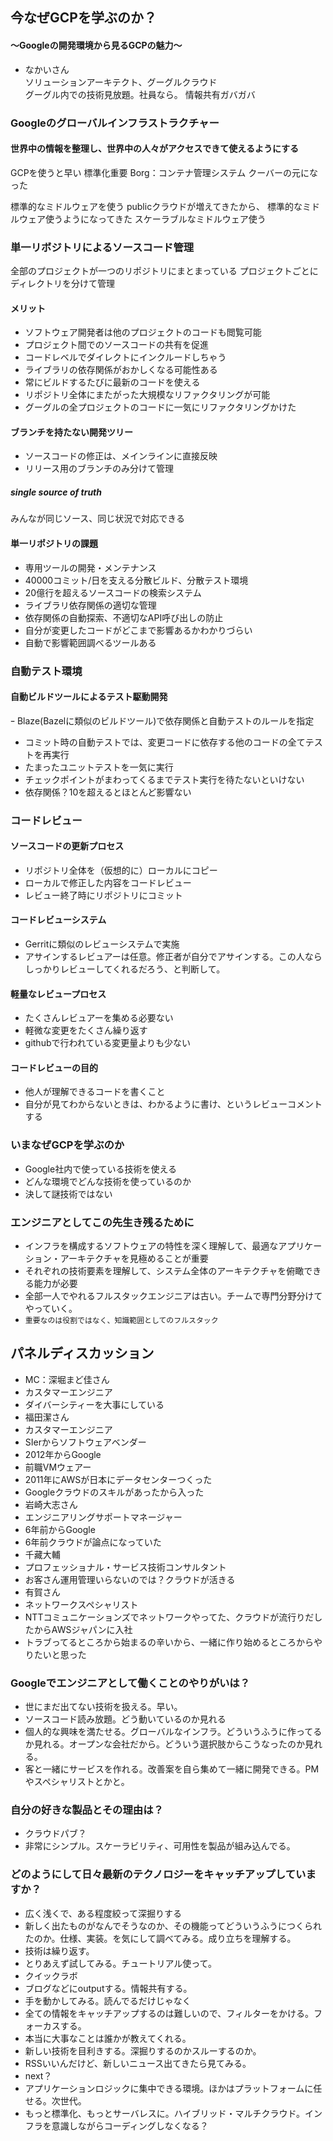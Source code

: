 ## 今なぜGCPを学ぶのか？  
#### 〜Googleの開発環境から見るGCPの魅力〜  

- なかいさん  
ソリューションアーキテクト、グーグルクラウド  
グーグル内での技術見放題。社員なら。
情報共有ガバガバ

### Googleのグローバルインフラストラクチャー  
#### 世界中の情報を整理し、世界中の人々がアクセスできて使えるようにする  
GCPを使うと早い
標準化重要
Borg：コンテナ管理システム
クーバーの元になった

標準的なミドルウェアを使う
publicクラウドが増えてきたから、
標準的なミドルウェア使うようになってきた
スケーラブルなミドルウェア使う

### 単一リボジトリによるソースコード管理
全部のプロジェクトが一つのリポジトリにまとまっている
プロジェクトごとにディレクトリを分けて管理
#### メリット
- ソフトウェア開発者は他のプロジェクトのコードも閲覧可能
- プロジェクト間でのソースコードの共有を促進
 - コードレベルでダイレクトにインクルードしちゃう
 - ライブラリの依存関係がおかしくなる可能性ある
 - 常にビルドするたびに最新のコードを使える
- リポジトリ全体にまたがった大規模なリファクタリングが可能
 - グーグルの全プロジェクトのコードに一気にリファクタリングかけた
#### ブランチを持たない開発ツリー
- ソースコードの修正は、メインラインに直接反映
- リリース用のブランチのみ分けて管理
##### single source of truth
みんなが同じソース、同じ状況で対応できる
#### 単一リポジトリの課題
- 専用ツールの開発・メンテナンス
 - 40000コミット/日を支える分散ビルド、分散テスト環境
 - 20億行を超えるソースコードの検索システム
- ライブラリ依存関係の適切な管理
 - 依存関係の自動探索、不適切なAPI呼び出しの防止
  - 自分が変更したコードがどこまで影響あるかわかりづらい
   - 自動で影響範囲調べるツールある
### 自動テスト環境
#### 自動ビルドツールによるテスト駆動開発
ｰ Blaze(Bazelに類似のビルドツール)で依存関係と自動テストのルールを指定
- コミット時の自動テストでは、変更コードに依存する他のコードの全てテストを再実行
- たまったユニットテストを一気に実行
 - チェックポイントがまわってくるまでテスト実行を待たないといけない
- 依存関係？10を超えるとほとんど影響ない
### コードレビュー
#### ソースコードの更新プロセス
- リポジトリ全体を（仮想的に）ローカルにコピー
- ローカルで修正した内容をコードレビュー
- レビュー終了時にリポジトリにコミット
#### コードレビューシステム
- Gerritに類似のレビューシステムで実施
- アサインするレビュアーは任意。修正者が自分でアサインする。この人ならしっかりレビューしてくれるだろう、と判断して。
#### 軽量なレビュープロセス
- たくさんレビュアーを集める必要ない
- 軽微な変更をたくさん繰り返す
- githubで行われている変更量よりも少ない
#### コードレビューの目的
- 他人が理解できるコードを書くこと
 - 自分が見てわからないときは、わかるように書け、というレビューコメントする
### いまなぜGCPを学ぶのか
- Google社内で使っている技術を使える
- どんな環境でどんな技術を使っているのか
- 決して謎技術ではない
### エンジニアとしてこの先生き残るために
- インフラを構成するソフトウェアの特性を深く理解して、最適なアプリケーション・アーキテクチャを見極めることが重要
- それぞれの技術要素を理解して、システム全体のアーキテクチャを俯瞰できる能力が必要
- 全部一人でやれるフルスタックエンジニアは古い。チームで専門分野分けてやっていく。
 - `重要なのは役割ではなく、知識範囲としてのフルスタック`

## パネルディスカッション
- MC：深堀まど佳さん
 - カスタマーエンジニア
- ダイバーシティーを大事にしている
- 福田潔さん
 - カスタマーエンジニア
 - SIerからソフトウェアベンダー
 - 2012年からGoogle
 - 前職VMウェアー
 - 2011年にAWSが日本にデータセンターつくった
 - Googleクラウドのスキルがあったから入った
- 岩崎大志さん
 - エンジニアリングサポートマネージャー
 - 6年前からGoogle
 - 6年前クラウドが論点になっていた
- 千藏大輔
 - プロフェッショナル・サービス技術コンサルタント
 - お客さん運用管理いらないのでは？クラウドが活きる
- 有賀さん
 - ネットワークスペシャリスト
 - NTTコミュニケーションズでネットワークやってた、クラウドが流行りだしたからAWSジャパンに入社
 - トラブってるところから始まるの辛いから、一緒に作り始めるところからやりたいと思った
### Googleでエンジニアとして働くことのやりがいは？
 - 世にまだ出てない技術を扱える。早い。
 - ソースコード読み放題。どう動いているのか見れる
 - 個人的な興味を満たせる。グローバルなインフラ。どういうふうに作ってるか見れる。オープンな会社だから。どういう選択肢からこうなったのか見れる。
 - 客と一緒にサービスを作れる。改善案を自ら集めて一緒に開発できる。PMやスペシャリストとかと。
### 自分の好きな製品とその理由は？
- クラウドパブ？
 - 非常にシンプル。スケーラビリティ、可用性を製品が組み込んでる。
### どのようにして日々最新のテクノロジーをキャッチアップしていますか？
- 広く浅くで、ある程度絞って深掘りする
 - 新しく出たものがなんでそうなのか、その機能ってどういうふうにつくられたのか。仕様、実装。を気にして調べてみる。成り立ちを理解する。
 - 技術は繰り返す。
- とりあえず試してみる。チュートリアル使って。
- クイックラボ
- ブログなどにoutputする。情報共有する。
- 手を動かしてみる。読んでるだけじゃなく
- 全ての情報をキャッチアップするのは難しいので、フィルターをかける。フォーカスする。
- 本当に大事なことは誰かが教えてくれる。
- 新しい技術を目利きする。深掘りするのかスルーするのか。
- RSSいいんだけど、新しいニュース出てきたら見てみる。
- next？
- アプリケーションロジックに集中できる環境。ほかはプラットフォームに任せる。次世代。
- もっと標準化、もっとサーバレスに。ハイブリッド・マルチクラウド。インフラを意識しながらコーディングしなくなる？
